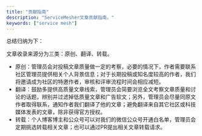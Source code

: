 ```yaml
---
title: "贡献指南"
description: "ServiceMesher文章贡献指南。"
keywords: ["service mesh"]
---
```


总结归纳为下：

文章收录来源分为三类：原创、翻译、转载。

- 原创：管理员会对投稿文章质量做一定的考察，必要的情况下，作者需要联系社区管理员提供相关个人背景信息；对于长期投稿或知名度较高的作者，我们将邀请成为社区的特邀作者，审核和评审流程时间会相应减短。
- 翻译：鼓励多提供高质量文章线索，管理员会简要浏览全文考察文章质量和讨论的话题，辨别并过滤掉低质量文章和广告软文；另外，管理员会尽量同原文作者取得联系，通知作者我们翻译了他的文章；避免翻译来自其它社区或科技媒体发表的文章，除非获得官方授权。
- 转载：个人博客博主和公众号可以对我们的微信公众号开通白名单，管理员会定期挑选转载相关文章；也可以通过PR提出相关文章转载请求。
